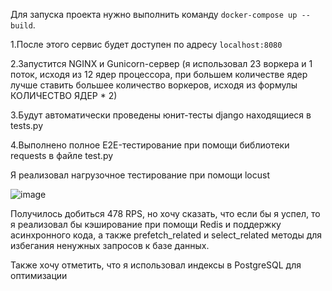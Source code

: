 Для запуска проекта нужно выполнить команду `docker-compose up --build`.



1.После этого сервис будет доступен по адресу `localhost:8080` 

2.Запустится NGINX и Gunicorn-сервер (я использовал 23 воркера и 1 поток, исходя из 12 ядер процессора, при большем количестве ядер лучше ставить большее количество воркеров, исходя из формулы КОЛИЧЕСТВО ЯДЕР * 2)

3.Будут автоматически проведены юнит-тесты django находящиеся в tests.py

4.Выполнено полное E2E-тестирование при помощи библиотеки requests в файле test.py

Я реализовал нагрузочное тестирование при помощи locust

![image](https://github.com/user-attachments/assets/94897395-7b42-48c7-86e3-efcf74ea9622)

Получилось добиться 478 RPS, но хочу сказать, что если бы я успел, то я реализовал бы кэширование при помощи Redis и поддержку асинхронного кода, а также prefetch_related и select_related методы для избегания ненужных запросов к базе данных.

Также хочу отметить, что я использовал индексы в PostgreSQL для оптимизации
